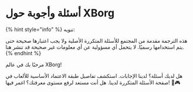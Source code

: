 # أسئلة وأجوبة حول XBorg

{% hint style="info" %}
تنويه:

هذه الترجمة مقدمة من المجتمع للأسئلة المتكررة الأصلية ولا يجب اعتبارها صحيحة حتى يتم استخدامها رسميًا. لا يتحمل أي مسؤولية عن أي معلومات غير صحيحة قد تنشر هنا.
{% endhint %}

مرحبًا بك في عالم XBorg!&#x20;

هل لديك أسئلة؟ لدينا الإجابات. استكشف تفاصيل طبقة الاعتماد الأساسية للألعاب في صفحة الأسئلة المتكررة لدينا. هل أنت مستعد لرفع مستوى معرفتك؟ اغمر فيها! 🚀🎮